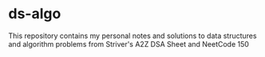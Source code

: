 # ds-algo
This repository contains my personal notes and solutions to data structures and algorithm problems from Striver's A2Z DSA Sheet and NeetCode 150
